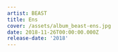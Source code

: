 ```yaml
---
artist: BEAST
title: Ens
cover: /assets/album_beast-ens.jpg
date: 2018-11-26T00:00:00.000Z
release-date: '2018'
---
```

